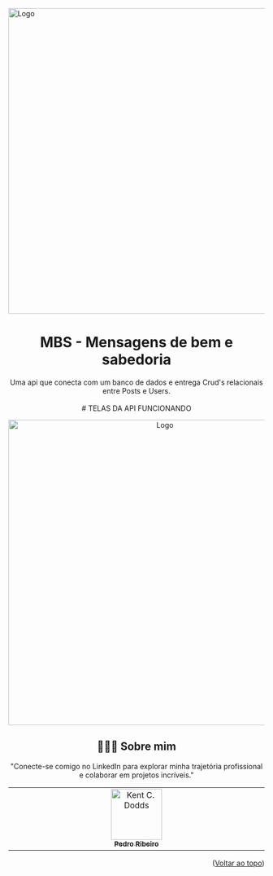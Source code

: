 
<a id="readme-top"></a>
<a href="https://github.com/Ribeirozip">
    <img width="600" src="https://drive.google.com/file/d/19OYSIbqL-pIET3FKOaGuV4GlwSrNz6Zb/view?usp=drive_link" alt="Logo">
  </a>


  <h1 align="center">MBS - Mensagens de bem e sabedoria</h3>

  <p align="center">
    Uma api que conecta com um banco de dados e entrega Crud's relacionais entre Posts e Users. 
    <br />
    <br />
  
</div>
# TELAS DA API FUNCIONANDO
<div align="center">
  <a href="https://github.com/Ribeirozip">
    <img width="600" src="https://drive.google.com/file/d/19OYSIbqL-pIET3FKOaGuV4GlwSrNz6Zb/view?usp=drive_link" alt="Logo">
  </a>





## 👨🏻‍🚀 Sobre mim
"Conecte-se comigo no LinkedIn para explorar minha trajetória profissional e colaborar em projetos incríveis."
<table>
  <tbody>
    <tr>
      <td align="center" valign="top" width="14.28%"><a href="https://www.linkedin.com/in/pedroribeirodev/"><img src="https://media.licdn.com/dms/image/D5603AQGeBMgeQUHYlA/profile-displayphoto-shrink_200_200/0/1695850475294?e=1712793600&v=beta&t=SV2dqF4a9mkM6WZcGyTEL5TLLBpADGz2bKW2Xd6kaZM" width="100px;" alt="Kent C. Dodds"/><br /><sub><b>Pedro Ribeiro</b></sub></a><br />
    </tr>
  </tbody>
</table>

<p align="right">(<a href="#readme-top">Voltar ao topo</a>)</p>
